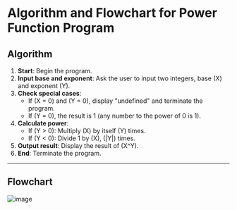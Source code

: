 # Algorithm and Flowchart for Power Function Program

## Algorithm

1. **Start**: Begin the program.
2. **Input base and exponent**: Ask the user to input two integers, base \(X\) and exponent \(Y\).
3. **Check special cases**:
   - If \(X = 0\) and \(Y = 0\), display "undefined" and terminate the program.
   - If \(Y = 0\), the result is 1 (any number to the power of 0 is 1).
4. **Calculate power**:
   - If \(Y > 0\): Multiply \(X\) by itself \(Y\) times.
   - If \(Y < 0\): Divide 1 by \(X\), \(|Y|\) times.
5. **Output result**: Display the result of \(X^Y\).
6. **End**: Terminate the program.

---

## Flowchart
![image](https://github.com/user-attachments/assets/b1ebce47-ee99-4336-9ddf-3bcaf1a26e6d)


